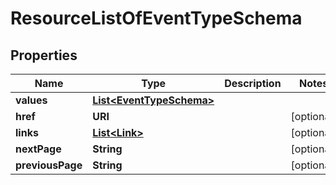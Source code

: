 

# ResourceListOfEventTypeSchema


## Properties

Name | Type | Description | Notes
------------ | ------------- | ------------- | -------------
**values** | [**List&lt;EventTypeSchema&gt;**](EventTypeSchema.md) |  | 
**href** | **URI** |  |  [optional]
**links** | [**List&lt;Link&gt;**](Link.md) |  |  [optional]
**nextPage** | **String** |  |  [optional]
**previousPage** | **String** |  |  [optional]




